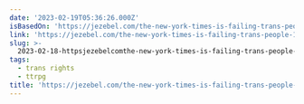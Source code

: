 ```yaml
---
date: '2023-02-19T05:36:26.000Z'
isBasedOn: 'https://jezebel.com/the-new-york-times-is-failing-trans-people-1850122741'
link: 'https://jezebel.com/the-new-york-times-is-failing-trans-people-1850122741'
slug: >-
  2023-02-18-httpsjezebelcomthe-new-york-times-is-failing-trans-people-1850122741
tags:
  - trans rights
  - ttrpg
title: 'https://jezebel.com/the-new-york-times-is-failing-trans-people-1850122741'
---
```

 

